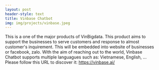 ```yaml
---
layout: post
header-style: text
title: Vinbase Chatbot
img: img/projects/vinbase.jpeg
---
```

This is a one of the major products of VinBigdata. This product aims to support the businesses to serve customers and response to almost customer's inquirement.
This will be embedded into website of businesses or facebook, zalo. With the aim of reaching out to the world, Vinbase Chatbot supports multiple languagues such as: Vietnamese, English, ...
Please follow this URL to discover it: https://vinbase.ai/